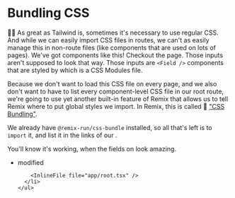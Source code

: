 # Bundling CSS

👨‍💼 As great as Tailwind is, sometimes it's necessary to use regular CSS. And
while we can easily import CSS files in routes, we can't as easily manage this
in non-route files (like components that are used on lots of pages). We've got
components like this! Checkout the <LinkToApp to="/login" /> page. Those inputs
aren't supposed to look that way. Those inputs are `<Field />` components that
are styled by <InlineFile file="app/utils/forms.module.css" /> which is a CSS
Modules file.

Because we don't want to load this CSS file on every page, and we also don't
want to have to list every component-level CSS file in our root route, we're
going to use yet another built-in feature of Remix that allows us to tell Remix
where to put global styles we import. In Remix, this is called 📜
["CSS Bundling"](https://remix.run/docs/en/1.14.3/guides/styling#md-css-bundling).

We already have `@remix-run/css-bundle` installed, so all that's left is to
`import` it, and list it in the links of our <InlineFile file="app/root.tsx" />.

You'll know it's working, when the fields on <LinkToApp to="/login" /> look
amazing.

<TouchedFiles>
  <div id="files">
    <ul>
      <li data-state="modified">
        <span>modified</span>

        <InlineFile file="app/root.tsx" />
      </li>
    </ul>

  </div>
</TouchedFiles>
